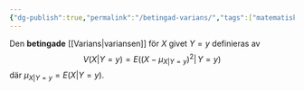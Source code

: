 ```yaml
---
{"dg-publish":true,"permalink":"/betingad-varians/","tags":["matematiskstatistik"]}
---
```


Den **betingade** [[Varians\|variansen]] för $X$ givet $Y=y$ definieras av 
$$
V(X|Y=y)=E((X-\mu_{X|Y=y})^{2}|\,Y=y)
$$
där $\mu_{X|Y=y}=E(X|Y=y)$.